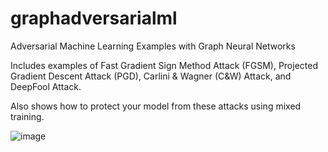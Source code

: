 # graphadversarialml
Adversarial Machine Learning Examples with Graph Neural Networks

Includes examples of Fast Gradient Sign Method Attack (FGSM), Projected Gradient Descent Attack (PGD), Carlini & Wagner (C&W) Attack, and DeepFool Attack.

Also shows how to protect your model from these attacks using mixed training.

![image](https://github.com/ronantakizawa/graphadversarialml/assets/71115970/914530d9-d76e-4897-8183-e51f32d965cd)
